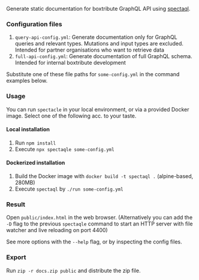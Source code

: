 Generate static documentation for boxtribute GraphQL API using [spectaql](https://github.com/anvilco/spectaql).

### Configuration files

1. `query-api-config.yml`: Generate documentation only for GraphQL queries and relevant types. Mutations and input types are excluded. Intended for partner organisations who want to retrieve data
1. `full-api-config.yml`: Generate documentation of full GraphQL schema. Intended for internal boxtribute development

Substitute one of these file paths for `some-config.yml` in the command examples below.

### Usage

You can run `spectacle` in your local environment, or via a provided Docker image. Select one of the following acc. to your taste.

#### Local installation

1. Run `npm install`
1. Execute `npx spectaqle some-config.yml`

#### Dockerized installation

1. Build the Docker image with `docker build -t spectaql .` (alpine-based, 280MB)
1. Execute `spectaql` by `./run some-config.yml`

### Result

Open `public/index.html` in the web browser. (Alternatively you can add the `-D` flag to the previous `spectaqle` command to start an HTTP server with file watcher and live reloading on port 4400)

See more options with the `--help` flag, or by inspecting the config files.

### Export

Run `zip -r docs.zip public` and distribute the zip file.
